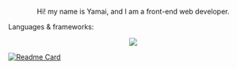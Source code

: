 <p align="center">Hi! my name is Yamai, and I am a front-end web developer.</p>

<p align="left">Languages & frameworks:</p>
<p align="center">
  <a href="https://skillicons.dev">
    <img src="https://skillicons.dev/icons?i=html,css,js,react,ts,bootstrap,htmx,php,java,py,c++,cs,sass,svelte,swift,jest,mongodb,mysql,nextjs,nodejs,npm,vite,yarn,express,flutter,git,github,gitlab,go,bash,powershell,azure,&theme=dark" />
  </a>
</p>

[![Readme Card](https://github-readme-stats.vercel.app/api/pin/?username=YamaiKaguya&repo=Profile&bg_color=000000&text_color=c6c6c6&card_width=500&title_color=ffffff&icon_color=b29bc9&border_color=ffffff)](https://github.com/YamaiKaguya/Profile)
